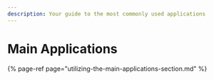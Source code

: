 ```yaml
---
description: Your guide to the most commonly used applications
---
```


# Main Applications

{% page-ref page="utilizing-the-main-applications-section.md" %}



